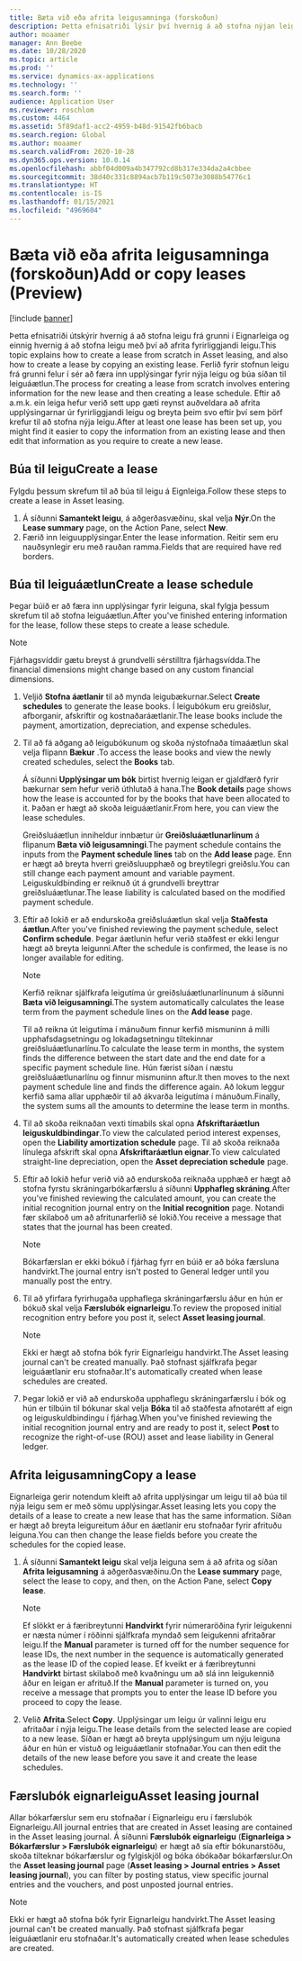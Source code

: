 ```yaml
---
title: Bæta við eða afrita leigusamninga (forskoðun)
description: Þetta efnisatriði lýsir því hvernig á að stofna nýjan leigu með því að færa inn upplýsingar um hana í Eignarleiga eða afrita upplýsingar úr fyrirliggjandi leigu.
author: moaamer
manager: Ann Beebe
ms.date: 10/28/2020
ms.topic: article
ms.prod: ''
ms.service: dynamics-ax-applications
ms.technology: ''
ms.search.form: ''
audience: Application User
ms.reviewer: roschlom
ms.custom: 4464
ms.assetid: 5f89daf1-acc2-4959-b48d-91542fb6bacb
ms.search.region: Global
ms.author: moaamer
ms.search.validFrom: 2020-10-28
ms.dyn365.ops.version: 10.0.14
ms.openlocfilehash: abbf04d009a4b347792cd8b317e334da2a4cbbee
ms.sourcegitcommit: 38d40c331c8894acb7b119c5073e3088b54776c1
ms.translationtype: HT
ms.contentlocale: is-IS
ms.lasthandoff: 01/15/2021
ms.locfileid: "4969604"
---
```

# <a name="add-or-copy-leases-preview"></a><span data-ttu-id="a2c4d-103">Bæta við eða afrita leigusamninga (forskoðun)</span><span class="sxs-lookup"><span data-stu-id="a2c4d-103">Add or copy leases (Preview)</span></span>

[!include [banner](../includes/banner.md)]

<span data-ttu-id="a2c4d-104">Þetta efnisatriði útskýrir hvernig á að stofna leigu frá grunni í Eignarleiga og einnig hvernig á að stofna leigu með því að afrita fyrirliggjandi leigu.</span><span class="sxs-lookup"><span data-stu-id="a2c4d-104">This topic explains how to create a lease from scratch in Asset leasing, and also how to create a lease by copying an existing lease.</span></span> <span data-ttu-id="a2c4d-105">Ferlið fyrir stofnun leigu frá grunni felur í sér að færa inn upplýsingar fyrir nýja leigu og búa síðan til leiguáætlun.</span><span class="sxs-lookup"><span data-stu-id="a2c4d-105">The process for creating a lease from scratch involves entering information for the new lease and then creating a lease schedule.</span></span> <span data-ttu-id="a2c4d-106">Eftir að a.m.k. ein leiga hefur verið sett upp gæti reynst auðveldara að afrita upplýsingarnar úr fyrirliggjandi leigu og breyta þeim svo eftir því sem þörf krefur til að stofna nýja leigu.</span><span class="sxs-lookup"><span data-stu-id="a2c4d-106">After at least one lease has been set up, you might find it easier to copy the information from an existing lease and then edit that information as you require to create a new lease.</span></span>

## <a name="create-a-lease"></a><span data-ttu-id="a2c4d-107">Búa til leigu</span><span class="sxs-lookup"><span data-stu-id="a2c4d-107">Create a lease</span></span>

<span data-ttu-id="a2c4d-108">Fylgdu þessum skrefum til að búa til leigu á Eignleiga.</span><span class="sxs-lookup"><span data-stu-id="a2c4d-108">Follow these steps to create a lease in Asset leasing.</span></span>

1. <span data-ttu-id="a2c4d-109">Á síðunni **Samantekt leigu**, á aðgerðasvæðinu, skal velja **Nýr**.</span><span class="sxs-lookup"><span data-stu-id="a2c4d-109">On the **Lease summary** page, on the Action Pane, select **New**.</span></span>
2. <span data-ttu-id="a2c4d-110">Færið inn leiguupplýsingar.</span><span class="sxs-lookup"><span data-stu-id="a2c4d-110">Enter the lease information.</span></span> <span data-ttu-id="a2c4d-111">Reitir sem eru nauðsynlegir eru með rauðan ramma.</span><span class="sxs-lookup"><span data-stu-id="a2c4d-111">Fields that are required have red borders.</span></span>

## <a name="create-a-lease-schedule"></a><span data-ttu-id="a2c4d-112">Búa til leiguáætlun</span><span class="sxs-lookup"><span data-stu-id="a2c4d-112">Create a lease schedule</span></span>

<span data-ttu-id="a2c4d-113">Þegar búið er að færa inn upplýsingar fyrir leiguna, skal fylgja þessum skrefum til að stofna leiguáætlun.</span><span class="sxs-lookup"><span data-stu-id="a2c4d-113">After you've finished entering information for the lease, follow these steps to create a lease schedule.</span></span>

> [!NOTE]
> <span data-ttu-id="a2c4d-114">Fjárhagsvíddir gætu breyst á grundvelli sérstilltra fjárhagsvídda.</span><span class="sxs-lookup"><span data-stu-id="a2c4d-114">The financial dimensions might change based on any custom financial dimensions.</span></span>

1. <span data-ttu-id="a2c4d-115">Veljið **Stofna áætlanir** til að mynda leigubækurnar.</span><span class="sxs-lookup"><span data-stu-id="a2c4d-115">Select **Create schedules** to generate the lease books.</span></span> <span data-ttu-id="a2c4d-116">Í leigubókum eru greiðslur, afborganir, afskriftir og kostnaðaráætlanir.</span><span class="sxs-lookup"><span data-stu-id="a2c4d-116">The lease books include the payment, amortization, depreciation, and expense schedules.</span></span>
2. <span data-ttu-id="a2c4d-117">Til að fá aðgang að leigubókunum og skoða nýstofnaða tímaáætlun skal velja flipann **Bækur** .</span><span class="sxs-lookup"><span data-stu-id="a2c4d-117">To access the lease books and view the newly created schedules, select the **Books** tab.</span></span>

    <span data-ttu-id="a2c4d-118">Á síðunni **Upplýsingar um bók** birtist hvernig leigan er gjaldfærð fyrir bækurnar sem hefur verið úthlutað á hana.</span><span class="sxs-lookup"><span data-stu-id="a2c4d-118">The **Book details** page shows how the lease is accounted for by the books that have been allocated to it.</span></span> <span data-ttu-id="a2c4d-119">Þaðan er hægt að skoða leiguáætlanir.</span><span class="sxs-lookup"><span data-stu-id="a2c4d-119">From here, you can view the lease schedules.</span></span>

    <span data-ttu-id="a2c4d-120">Greiðsluáætlun inniheldur innbætur úr **Greiðsluáætlunarlínum** á flipanum **Bæta við leigusamningi**.</span><span class="sxs-lookup"><span data-stu-id="a2c4d-120">The payment schedule contains the inputs from the **Payment schedule lines** tab on the **Add lease** page.</span></span> <span data-ttu-id="a2c4d-121">Enn er hægt að breyta hverri greiðsluupphæð og breytilegri greiðslu.</span><span class="sxs-lookup"><span data-stu-id="a2c4d-121">You can still change each payment amount and variable payment.</span></span> <span data-ttu-id="a2c4d-122">Leiguskuldbinding er reiknuð út á grundvelli breyttrar greiðsluáætlunar.</span><span class="sxs-lookup"><span data-stu-id="a2c4d-122">The lease liability is calculated based on the modified payment schedule.</span></span>

4. <span data-ttu-id="a2c4d-123">Eftir að lokið er að endurskoða greiðsluáætlun skal velja **Staðfesta áætlun**.</span><span class="sxs-lookup"><span data-stu-id="a2c4d-123">After you've finished reviewing the payment schedule, select **Confirm schedule**.</span></span> <span data-ttu-id="a2c4d-124">Þegar áætlunin hefur verið staðfest er ekki lengur hægt að breyta leigunni.</span><span class="sxs-lookup"><span data-stu-id="a2c4d-124">After the schedule is confirmed, the lease is no longer available for editing.</span></span>

    > [!NOTE]
    > <span data-ttu-id="a2c4d-125">Kerfið reiknar sjálfkrafa leigutíma úr greiðsluáætlunarlínunum á síðunni **Bæta við leigusamningi**.</span><span class="sxs-lookup"><span data-stu-id="a2c4d-125">The system automatically calculates the lease term from the payment schedule lines on the **Add lease** page.</span></span>
    >
    > <span data-ttu-id="a2c4d-126">Til að reikna út leigutíma í mánuðum finnur kerfið mismuninn á milli upphafsdagsetningu og lokadagsetningu tiltekinnar greiðsluáætlunarlínu.</span><span class="sxs-lookup"><span data-stu-id="a2c4d-126">To calculate the lease term in months, the system finds the difference between the start date and the end date for a specific payment schedule line.</span></span> <span data-ttu-id="a2c4d-127">Hún færist síðan í næstu greiðsluáætlunarlínu og finnur mismuninn aftur.</span><span class="sxs-lookup"><span data-stu-id="a2c4d-127">It then moves to the next payment schedule line and finds the difference again.</span></span> <span data-ttu-id="a2c4d-128">Að lokum leggur kerfið sama allar upphæðir til að ákvarða leigutíma í mánuðum.</span><span class="sxs-lookup"><span data-stu-id="a2c4d-128">Finally, the system sums all the amounts to determine the lease term in months.</span></span>

5. <span data-ttu-id="a2c4d-129">Til að skoða reiknaðan vexti tímabils skal opna **Afskriftaráætlun leiguskuldbindingar**.</span><span class="sxs-lookup"><span data-stu-id="a2c4d-129">To view the calculated period interest expenses, open the **Liability amortization schedule** page.</span></span> <span data-ttu-id="a2c4d-130">Til að skoða reiknaða línulega afskrift skal opna **Afskriftaráætlun eignar**.</span><span class="sxs-lookup"><span data-stu-id="a2c4d-130">To view calculated straight-line depreciation, open the **Asset depreciation schedule** page.</span></span>
6. <span data-ttu-id="a2c4d-131">Eftir að lokið hefur verið við að endurskoða reiknaða upphæð er hægt að stofna fyrstu skráningarbókarfærslu á síðunni **Upphafleg skráning**.</span><span class="sxs-lookup"><span data-stu-id="a2c4d-131">After you've finished reviewing the calculated amount, you can create the initial recognition journal entry on the **Initial recognition** page.</span></span> <span data-ttu-id="a2c4d-132">Notandi fær skilaboð um að afritunarferlið sé lokið.</span><span class="sxs-lookup"><span data-stu-id="a2c4d-132">You receive a message that states that the journal has been created.</span></span>

    > [!NOTE]
    > <span data-ttu-id="a2c4d-133">Bókarfærslan er ekki bókuð í fjárhag fyrr en búið er að bóka færsluna handvirkt.</span><span class="sxs-lookup"><span data-stu-id="a2c4d-133">The journal entry isn't posted to General ledger until you manually post the entry.</span></span>

7. <span data-ttu-id="a2c4d-134">Til að yfirfara fyrirhugaða upphaflega skráningarfærslu áður en hún er bókuð skal velja **Færslubók eignarleigu**.</span><span class="sxs-lookup"><span data-stu-id="a2c4d-134">To review the proposed initial recognition entry before you post it, select **Asset leasing journal**.</span></span>

    > [!NOTE]
    > <span data-ttu-id="a2c4d-135">Ekki er hægt að stofna bók fyrir Eignarleigu handvirkt.</span><span class="sxs-lookup"><span data-stu-id="a2c4d-135">The Asset leasing journal can't be created manually.</span></span> <span data-ttu-id="a2c4d-136">Það stofnast sjálfkrafa þegar leiguáætlanir eru stofnaðar.</span><span class="sxs-lookup"><span data-stu-id="a2c4d-136">It's automatically created when lease schedules are created.</span></span>

8. <span data-ttu-id="a2c4d-137">Þegar lokið er við að endurskoða upphaflegu skráningarfærslu í bók og hún er tilbúin til bókunar skal velja **Bóka** til að staðfesta afnotarétt af eign og leiguskuldbindingu í fjárhag.</span><span class="sxs-lookup"><span data-stu-id="a2c4d-137">When you've finished reviewing the initial recognition journal entry and are ready to post it, select **Post** to recognize the right-of-use (ROU) asset and lease liability in General ledger.</span></span>

## <a name="copy-a-lease"></a><span data-ttu-id="a2c4d-138">Afrita leigusamning</span><span class="sxs-lookup"><span data-stu-id="a2c4d-138">Copy a lease</span></span>

<span data-ttu-id="a2c4d-139">Eignarleiga gerir notendum kleift að afrita upplýsingar um leigu til að búa til nýja leigu sem er með sömu upplýsingar.</span><span class="sxs-lookup"><span data-stu-id="a2c4d-139">Asset leasing lets you copy the details of a lease to create a new lease that has the same information.</span></span> <span data-ttu-id="a2c4d-140">Síðan er hægt að breyta leigureitum áður en áætlanir eru stofnaðar fyrir afrituðu leiguna.</span><span class="sxs-lookup"><span data-stu-id="a2c4d-140">You can then change the lease fields before you create the schedules for the copied lease.</span></span>

1. <span data-ttu-id="a2c4d-141">Á síðunni **Samantekt leigu** skal velja leiguna sem á að afrita og síðan **Afrita leigusamning** á aðgerðasvæðinu.</span><span class="sxs-lookup"><span data-stu-id="a2c4d-141">On the **Lease summary** page, select the lease to copy, and then, on the Action Pane, select **Copy lease**.</span></span>

    > [!NOTE]
    > <span data-ttu-id="a2c4d-142">Ef slökkt er á færibreytunni **Handvirkt** fyrir númeraröðina fyrir leigukenni er næsta númer í röðinni sjálfkrafa myndað sem leigukenni afritaðrar leigu.</span><span class="sxs-lookup"><span data-stu-id="a2c4d-142">If the **Manual** parameter is turned off for the number sequence for lease IDs, the next number in the sequence is automatically generated as the lease ID of the copied lease.</span></span> <span data-ttu-id="a2c4d-143">Ef kveikt er á færibreytunni **Handvirkt** birtast skilaboð með kvaðningu um að slá inn leigukennið áður en leigan er afrituð.</span><span class="sxs-lookup"><span data-stu-id="a2c4d-143">If the **Manual** parameter is turned on, you receive a message that prompts you to enter the lease ID before you proceed to copy the lease.</span></span>

2. <span data-ttu-id="a2c4d-144">Velið **Afrita**.</span><span class="sxs-lookup"><span data-stu-id="a2c4d-144">Select **Copy**.</span></span> <span data-ttu-id="a2c4d-145">Upplýsingar um leigu úr valinni leigu eru afritaðar í nýja leigu.</span><span class="sxs-lookup"><span data-stu-id="a2c4d-145">The lease details from the selected lease are copied to a new lease.</span></span> <span data-ttu-id="a2c4d-146">Síðan er hægt að breyta upplýsingum um nýju leiguna áður en hún er vistuð og leiguáætlanir stofnaðar.</span><span class="sxs-lookup"><span data-stu-id="a2c4d-146">You can then edit the details of the new lease before you save it and create the lease schedules.</span></span>

## <a name="asset-leasing-journal"></a><span data-ttu-id="a2c4d-147">Færslubók eignarleigu</span><span class="sxs-lookup"><span data-stu-id="a2c4d-147">Asset leasing journal</span></span>

<span data-ttu-id="a2c4d-148">Allar bókarfærslur sem eru stofnaðar í Eignarleigu eru í færslubók Eignarleigu.</span><span class="sxs-lookup"><span data-stu-id="a2c4d-148">All journal entries that are created in Asset leasing are contained in the Asset leasing journal.</span></span> <span data-ttu-id="a2c4d-149">Á síðunni **Færslubók eignarleigu** (**Eignarleiga \> Bókarfærslur \> Færslubók eignarleigu**) er hægt að sía eftir bókunarstöðu, skoða tilteknar bókarfærslur og fylgiskjöl og bóka óbókaðar bókarfærslur.</span><span class="sxs-lookup"><span data-stu-id="a2c4d-149">On the **Asset leasing journal** page (**Asset leasing \> Journal entries \> Asset leasing journal**), you can filter by posting status, view specific journal entries and the vouchers, and post unposted journal entries.</span></span>

> [!NOTE]
> <span data-ttu-id="a2c4d-150">Ekki er hægt að stofna bók fyrir Eignarleigu handvirkt.</span><span class="sxs-lookup"><span data-stu-id="a2c4d-150">The Asset leasing journal can't be created manually.</span></span> <span data-ttu-id="a2c4d-151">Það stofnast sjálfkrafa þegar leiguáætlanir eru stofnaðar.</span><span class="sxs-lookup"><span data-stu-id="a2c4d-151">It's automatically created when lease schedules are created.</span></span>
